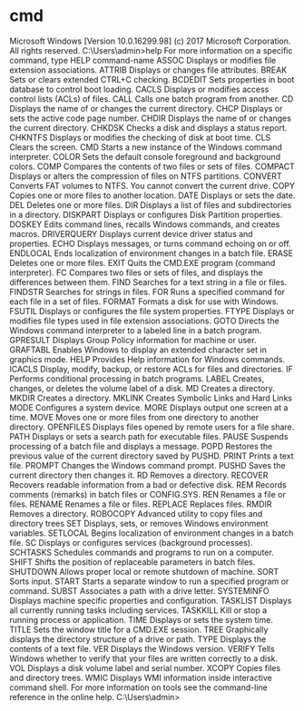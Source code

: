 # cmd
Microsoft Windows [Version 10.0.16299.98] (c) 2017 Microsoft Corporation. All rights reserved.  C:\Users\admin>help For more information on a specific command, type HELP command-name ASSOC          Displays or modifies file extension associations. ATTRIB         Displays or changes file attributes. BREAK          Sets or clears extended CTRL+C checking. BCDEDIT        Sets properties in boot database to control boot loading. CACLS          Displays or modifies access control lists (ACLs) of files. CALL           Calls one batch program from another. CD             Displays the name of or changes the current directory. CHCP           Displays or sets the active code page number. CHDIR          Displays the name of or changes the current directory. CHKDSK         Checks a disk and displays a status report. CHKNTFS        Displays or modifies the checking of disk at boot time. CLS            Clears the screen. CMD            Starts a new instance of the Windows command interpreter. COLOR          Sets the default console foreground and background colors. COMP           Compares the contents of two files or sets of files. COMPACT        Displays or alters the compression of files on NTFS partitions. CONVERT        Converts FAT volumes to NTFS.  You cannot convert the                current drive. COPY           Copies one or more files to another location. DATE           Displays or sets the date. DEL            Deletes one or more files. DIR            Displays a list of files and subdirectories in a directory. DISKPART       Displays or configures Disk Partition properties. DOSKEY         Edits command lines, recalls Windows commands, and                creates macros. DRIVERQUERY    Displays current device driver status and properties. ECHO           Displays messages, or turns command echoing on or off. ENDLOCAL       Ends localization of environment changes in a batch file. ERASE          Deletes one or more files. EXIT           Quits the CMD.EXE program (command interpreter). FC             Compares two files or sets of files, and displays the                differences between them. FIND           Searches for a text string in a file or files. FINDSTR        Searches for strings in files. FOR            Runs a specified command for each file in a set of files. FORMAT         Formats a disk for use with Windows. FSUTIL         Displays or configures the file system properties. FTYPE          Displays or modifies file types used in file extension                associations. GOTO           Directs the Windows command interpreter to a labeled line in                a batch program. GPRESULT       Displays Group Policy information for machine or user. GRAFTABL       Enables Windows to display an extended character set in                graphics mode. HELP           Provides Help information for Windows commands. ICACLS         Display, modify, backup, or restore ACLs for files and                directories. IF             Performs conditional processing in batch programs. LABEL          Creates, changes, or deletes the volume label of a disk. MD             Creates a directory. MKDIR          Creates a directory. MKLINK         Creates Symbolic Links and Hard Links MODE           Configures a system device. MORE           Displays output one screen at a time. MOVE           Moves one or more files from one directory to another                directory. OPENFILES      Displays files opened by remote users for a file share. PATH           Displays or sets a search path for executable files. PAUSE          Suspends processing of a batch file and displays a message. POPD           Restores the previous value of the current directory saved by                PUSHD. PRINT          Prints a text file. PROMPT         Changes the Windows command prompt. PUSHD          Saves the current directory then changes it. RD             Removes a directory. RECOVER        Recovers readable information from a bad or defective disk. REM            Records comments (remarks) in batch files or CONFIG.SYS. REN            Renames a file or files. RENAME         Renames a file or files. REPLACE        Replaces files. RMDIR          Removes a directory. ROBOCOPY       Advanced utility to copy files and directory trees SET            Displays, sets, or removes Windows environment variables. SETLOCAL       Begins localization of environment changes in a batch file. SC             Displays or configures services (background processes). SCHTASKS       Schedules commands and programs to run on a computer. SHIFT          Shifts the position of replaceable parameters in batch files. SHUTDOWN       Allows proper local or remote shutdown of machine. SORT           Sorts input. START          Starts a separate window to run a specified program or command. SUBST          Associates a path with a drive letter. SYSTEMINFO     Displays machine specific properties and configuration. TASKLIST       Displays all currently running tasks including services. TASKKILL       Kill or stop a running process or application. TIME           Displays or sets the system time. TITLE          Sets the window title for a CMD.EXE session. TREE           Graphically displays the directory structure of a drive or                path. TYPE           Displays the contents of a text file. VER            Displays the Windows version. VERIFY         Tells Windows whether to verify that your files are written                correctly to a disk. VOL            Displays a disk volume label and serial number. XCOPY          Copies files and directory trees. WMIC           Displays WMI information inside interactive command shell.  For more information on tools see the command-line reference in the online help.  C:\Users\admin>
